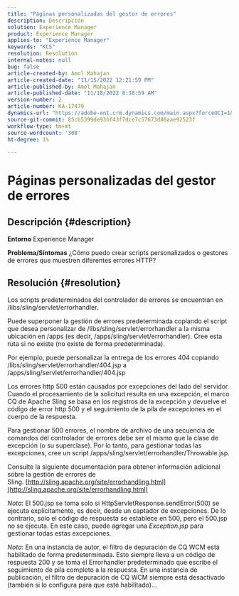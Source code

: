 ```yaml
---
title: "Páginas personalizadas del gestor de errores"
description: Descripción
solution: Experience Manager
product: Experience Manager
applies-to: "Experience Manager"
keywords: "KCS"
resolution: Resolution
internal-notes: null
bug: false
article-created-by: Amol Mahajan
article-created-date: "11/15/2022 12:21:59 PM"
article-published-by: Amol Mahajan
article-published-date: "11/18/2022 8:38:59 AM"
version-number: 2
article-number: KA-17479
dynamics-url: "https://adobe-ent.crm.dynamics.com/main.aspx?forceUCI=1&pagetype=entityrecord&etn=knowledgearticle&id=9c776318-e064-ed11-9561-6045bd006a22"
source-git-commit: 85cb5399de93bf43f7dce7c57673d86aae92523f
workflow-type: tm+mt
source-wordcount: '308'
ht-degree: 1%

---
```


# Páginas personalizadas del gestor de errores

## Descripción {#description}

<b>Entorno</b>
Experience Manager


<b>Problema/Síntomas</b>
¿Cómo puedo crear scripts personalizados o gestores de errores que muestren diferentes errores HTTP?


## Resolución {#resolution}


Los scripts predeterminados del controlador de errores se encuentran en /libs/sling/servlet/errorhandler.

Puede superponer la gestión de errores predeterminada copiando el script que desea personalizar de /libs/sling/servlet/errorhandler a la misma ubicación en /apps (es decir, /apps/sling/servlet/errorhandler). Cree esta ruta si no existe (no existe de forma predeterminada).

Por ejemplo, puede personalizar la entrega de los errores 404 copiando /libs/sling/servlet/errorhandler/404.jsp a /apps/sling/servlet/errorhandler/404.jsp

Los errores http 500 están causados por excepciones del lado del servidor. Cuando el procesamiento de la solicitud resulta en una excepción, el marco CQ de Apache Sling se basa en los registros de la excepción y devuelve el código de error http 500 y el seguimiento de la pila de excepciones en el cuerpo de la respuesta.

Para gestionar 500 errores, el nombre de archivo de una secuencia de comandos del controlador de errores debe ser el mismo que la clase de excepción (o su superclase). Por lo tanto, para gestionar todas las excepciones, cree un script /apps/sling/servlet/errorhandler/Throwable.jsp.

Consulte la siguiente documentación para obtener información adicional sobre la gestión de errores de Sling. [http://sling.apache.org/site/errorhandling.html](http://sling.apache.org/site/errorhandling.html)

*Nota*: El 500.jsp se toma solo si HttpServletResponse.sendError(500) se ejecuta explícitamente, es decir, desde un captador de excepciones.
De lo contrario, solo el código de respuesta se establece en 500, pero el 500.jsp no se ejecuta.
En este caso, puede agregar una *Exception.jsp* para gestionar todas estas excepciones.

*Nota*: En una instancia de autor, el filtro de depuración de CQ WCM está habilitado de forma predeterminada. Esto siempre lleva a un código de respuesta 200 y se toma el Errorhandler predeterminado que escribe el seguimiento de pila completo a la respuesta. En una instancia de publicación, el filtro de depuración de CQ WCM siempre está desactivado (también si lo configura para que esté habilitado)...
